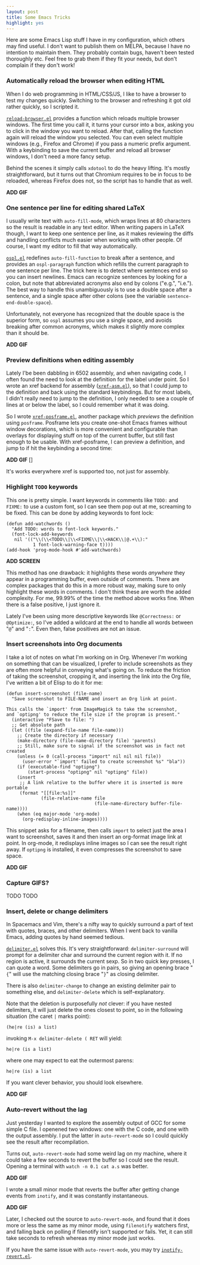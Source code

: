 ```yaml
---
layout: post
title: Some Emacs Tricks
highlight: yes
---
```


Here are some Emacs Lisp stuff I have in my configuration, which others may find
useful.  I don't want to publish them on MELPA, because I have no intention
to maintain them.  They probably contain bugs, haven't been tested thoroughly
etc.  Feel free to grab them if they fit your needs, but don't complain if they
don't work!

### Automatically reload the browser when editing HTML

When I do web programming in HTML/CSS/JS, I like to have a browser to test my
changes quickly.  Switching to the browser and refreshing it got old rather
quickly, so I scripted it.

[`reload-browser.el`][] provides a function which reloads multiple browser
windows.  The first time you call it, it turns your cursor into a box, asking
you to click in the window you want to reload.  After that, calling the function
again will reload the window you selected.  You can even select multiple windows
(e.g., Firefox and Chrome) if you pass a numeric prefix argument.  With a
keybinding to save the current buffer and reload all browser windows, I don't
need a more fancy setup.

Behind the scenes it simply calls `xdotool` to do the heavy lifting.  It's
mostly straightforward, but it turns out that Chromium requires to be in focus
to be reloaded, whereas Firefox does not, so the script has to handle that as
well.

**ADD GIF**

### One sentence per line for editing shared LaTeX

I usually write text with `auto-fill-mode`, which wraps lines at 80 characters
so the result is readable in any text editor.  When writing papers in LaTeX
though, I want to keep one sentence per line, as it makes reviewing the diffs
and handling conflicts much easier when working with other people.  Of course, I
want my editor to fill that way automatically.

[`ospl.el`][] redefines `auto-fill-function` to break after a sentence, and
provides an `ospl-paragraph` function which refills the current paragraph to one
sentence per line.  The trick here is to detect where sentences end so you can
insert newlines.  Emacs can recognize sentences by looking for a colon, but note
that abbreviated acronyms also end by colons ("e.g.", "i.e.").  The best way to
handle this unambiguously is to use a double space after a sentence, and a
single space after other colons (see the variable `sentence-end-double-space`).

Unfortunately, not everyone has recognized that the double space is the superior
form, so `ospl` assumes you use a single space, and avoids breaking after common
acronyms, which makes it slightly more complex than it should be.

**ADD GIF**

### Preview definitions when editing assembly

Lately I'be been dabbling in 6502 assembly, and when navigating code, I often
found the need to look at the definition for the label under point.  So I wrote
an xref backend for assembly ([`xref-asm.el`][]), so that I could jump to the
definition and back using the standard keybindings.  But for most labels, I
didn't really need to jump to the definition, I only needed to see a couple of
lines at or below the label, so I could remember what it was doing.

So I wrote [`xref-posframe.el`][], another package which *previews* the
definition using `posframe`.  Posframe lets you create one-shot Emacs frames
without window decorations, which is more convenient and configurable than
overlays for displaying stuff on top of the current buffer, but still fast
enough to be usable.  With xref-posframe, I can preview a definition, and jump
to if hit the keybinding a second time:

**ADD GIF**
[]

It's works everywhere xref is supported too, not just for assembly.

### Highlight `TODO` keywords

This one is pretty simple.  I want keywords in comments like `TODO:` and
`FIXME:` to use a custom font, so I can see them pop out at me, screaming to be
fixed.  This can be done by adding keywords to font lock:

```emacs-lisp
(defun add-watchwords ()
  "Add TODO: words to font-lock keywords."
  (font-lock-add-keywords
   nil '(("\\(\\<TODO\\|\\<FIXME\\|\\<HACK\\|@.+\\):"
          1 font-lock-warning-face t))))
(add-hook 'prog-mode-hook #'add-watchwords)
```

**ADD SCREEN**

This method has one drawback: it highlights these words *anywhere* they appear
in a programming buffer, even outside of comments.  There are complex packages
that do this in a more robust way, making sure to only highlight these words in
comments.  I don't think these are worth the added complexity.  For me, 99.99%
of the time the method above works fine.  When there is a false positive, I just
ignore it.

Lately I've been using more descriptive keywords like `@Correctness:` or
`@Optimize:`, so I've added a wildcard at the end to handle all words between
"`@`" and "`:`".  Even then, false positives are not an issue.

### Insert screenshots into Org documents

I take a lot of notes on what I'm working on in Org.  Whenever I'm working on
something that can be visualized, I prefer to include screenshots as they are
often more helpful in conveying what's going on.  To reduce the friction of
taking the screenshot, cropping it, and inserting the link into the Org file,
I've written a bit of Elisp to do it for me:

```emacs-lisp
(defun insert-screenshot (file-name)
  "Save screenshot to FILE-NAME and insert an Org link at point.

This calls the `import' from ImageMagick to take the screenshot,
and `optipng' to reduce the file size if the program is present."
  (interactive "FSave to file: ")
  ;; Get absolute path
  (let ((file (expand-file-name file-name)))
    ;; Create the directory if necessary
    (make-directory (file-name-directory file) 'parents)
    ;; Still, make sure to signal if the screenshot was in fact not created
    (unless (= 0 (call-process "import" nil nil nil file))
      (user-error "`import' failed to create screenshot %s" "bla"))
    (if (executable-find "optipng")
        (start-process "optipng" nil "optipng" file))
    (insert
     ;; A link relative to the buffer where it is inserted is more portable
     (format "[[file:%s]]"
             (file-relative-name file
                                 (file-name-directory buffer-file-name))))
    (when (eq major-mode 'org-mode)
      (org-redisplay-inline-images))))
```

This snippet asks for a filename, then calls `import` to select just the area I
want to screenshot, saves it and then insert an org-format image link at point.
In org-mode, it redisplays inline images so I can see the result right away.  If
`optipng` is installed, it even compresses the screenshot to save space.

**ADD GIF**

### Capture GIFS?

TODO TODO

### Insert, delete or change delimiters

In Spacemacs and Vim, there's a nifty way to quickly surround a part of text
with quotes, braces, and other delimiters.  When I went back to vanilla Emacs,
adding quotes by hand seemed tedious.

[`delimiter.el`][] solves this.  It's very straightforward: `delimiter-surround`
will prompt for a delimiter char and surround the current region with it.  If no
region is active, it surrounds the current sexp.  So in two quick key presses, I
can quote a word.  Some delimiters go in pairs, so giving an opening brace "`{`"
will use the matching closing brace "`}`" as closing delimiter.

There is also `delimiter-change` to change an existing delimiter pair to
something else, and `delimiter-delete` which is self-explanatory.

Note that the deletion is purposefully *not* clever: if you have nested
delimiters, it will just delete the ones closest to point, so in the following
situation (the caret `|` marks point):

```
(he|re (is) a list)
```

invoking `M-x delimiter-delete ( RET` will yield:
```
he|re (is a list)
```

where one may expect to eat the outermost parens:
```
he|re (is) a list
```

If you want clever behavior, you should look elsewhere.

**ADD GIF**

### Auto-revert without the lag

Just yesterday I wanted to explore the assembly output of GCC for some simple C
file.  I openened two windows: one with the C code, and one with the output
assembly.  I put the latter in `auto-revert-mode` so I could quickly see the
result after recompilation.

Turns out, `auto-revert-mode` had some weird lag on my machine, where it could
take a few seconds to revert the buffer so I could see the result.  Opening a
terminal with `watch -n 0.1 cat a.s` was better.

**ADD GIF**

I wrote a small minor mode that reverts the buffer after getting change events
from `inotify`, and it was constantly instantaneous.

**ADD GIF**

Later, I checked out the source to `auto-revert-mode`, and found that it does
more or less the same as my minor mode, using `filenotify` watchers first, and
falling back on polling if filenotify isn't supported or fails.  Yet, it can
still take seconds to refresh whereas my minor mode just works.

If you have the same issue with `auto-revert-mode`, you may try
[`inotify-revert.el`][].





[`reload-browser.el`]: https://github.com/fmdkdd/dotfiles/blob/master/emacs/.emacs.d/elisp/reload-browser.el
[`ospl.el`]: https://github.com/fmdkdd/dotfiles/blob/master/emacs/.emacs.d/elisp/ospl.el
[`xref-asm.el`]: https://github.com/fmdkdd/dotfiles/blob/master/emacs/.emacs.d/elisp/xref-asm.el
[`xref-posframe.el`]: https://github.com/fmdkdd/dotfiles/blob/master/emacs/.emacs.d/elisp/xref-posframe.el
[`delimiter.el`]: https://github.com/fmdkdd/dotfiles/blob/master/emacs/.emacs.d/elisp/delimiter.el
[`inotify-revert.el`]: https://github.com/fmdkdd/dotfiles/blob/master/emacs/.emacs.d/elisp/inotify-revert.el
